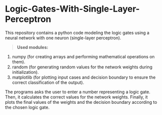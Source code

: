 # Logic-Gates-With-Single-Layer-Perceptron
This repository contains a python code modeling the logic gates using a neural network with one neuron (single-layer perceptron).
>**Used modules:**
1. numpy (for creating arrays and performing mathematical operations on them).
2. random (for generating random values for the network weights during initialization).
3. matplotlib (for plotting input cases and decision boundary to ensure the correct classification of the output).

The programs asks the user to enter a number representing a logic gate. Then, it calculates the correct values for the network weights. Finally, it plots the
final values of the weights and the decision boundary according to the chosen logic gate.

